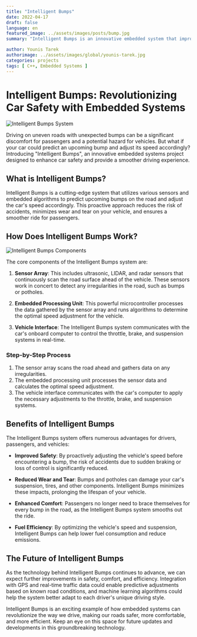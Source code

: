 ```yaml
---
title: "Intelligent Bumps"
date: 2022-04-17
draft: false
language: en
featured_image: ../assets/images/posts/bump.jpg
summary: "Intelligent Bumps is an innovative embedded system that improves car safety and driving experience by predicting road bumps and adjusting vehicle speed. This technology offers enhanced safety, reduced vehicle wear, and increased comfort."

author: Younis Tarek
authorimage: ../assets/images/global/younis-tarek.jpg
categories: projects
tags: [ C++, Embedded Systems ]
---
```

# Intelligent Bumps: Revolutionizing Car Safety with Embedded Systems

![Intelligent Bumps System](/intelligent-bumps-banner.jpg)

Driving on uneven roads with unexpected bumps can be a significant discomfort for passengers and a potential hazard for vehicles. But what if your car could predict an upcoming bump and adjust its speed accordingly? Introducing "Intelligent Bumps", an innovative embedded systems project designed to enhance car safety and provide a smoother driving experience.

## What is Intelligent Bumps?

Intelligent Bumps is a cutting-edge system that utilizes various sensors and embedded algorithms to predict upcoming bumps on the road and adjust the car's speed accordingly. This proactive approach reduces the risk of accidents, minimizes wear and tear on your vehicle, and ensures a smoother ride for passengers.

## How Does Intelligent Bumps Work?

![Intelligent Bumps Components](/intelligent-bumps-components.jpg)

The core components of the Intelligent Bumps system are:

1. **Sensor Array**: This includes ultrasonic, LIDAR, and radar sensors that continuously scan the road surface ahead of the vehicle. These sensors work in concert to detect any irregularities in the road, such as bumps or potholes.

2. **Embedded Processing Unit**: This powerful microcontroller processes the data gathered by the sensor array and runs algorithms to determine the optimal speed adjustment for the vehicle.

3. **Vehicle Interface**: The Intelligent Bumps system communicates with the car's onboard computer to control the throttle, brake, and suspension systems in real-time.

### Step-by-Step Process

1. The sensor array scans the road ahead and gathers data on any irregularities.
2. The embedded processing unit processes the sensor data and calculates the optimal speed adjustment.
3. The vehicle interface communicates with the car's computer to apply the necessary adjustments to the throttle, brake, and suspension systems.

## Benefits of Intelligent Bumps

The Intelligent Bumps system offers numerous advantages for drivers, passengers, and vehicles:

- **Improved Safety**: By proactively adjusting the vehicle's speed before encountering a bump, the risk of accidents due to sudden braking or loss of control is significantly reduced.

- **Reduced Wear and Tear**: Bumps and potholes can damage your car's suspension, tires, and other components. Intelligent Bumps minimizes these impacts, prolonging the lifespan of your vehicle.

- **Enhanced Comfort**: Passengers no longer need to brace themselves for every bump in the road, as the Intelligent Bumps system smooths out the ride.

- **Fuel Efficiency**: By optimizing the vehicle's speed and suspension, Intelligent Bumps can help lower fuel consumption and reduce emissions.

## The Future of Intelligent Bumps

As the technology behind Intelligent Bumps continues to advance, we can expect further improvements in safety, comfort, and efficiency. Integration with GPS and real-time traffic data could enable predictive adjustments based on known road conditions, and machine learning algorithms could help the system better adapt to each driver's unique driving style.

Intelligent Bumps is an exciting example of how embedded systems can revolutionize the way we drive, making our roads safer, more comfortable, and more efficient. Keep an eye on this space for future updates and developments in this groundbreaking technology.
